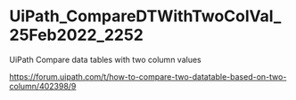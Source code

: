 # UiPath_CompareDTWithTwoColVal_25Feb2022_2252

UiPath Compare data tables with two column values

https://forum.uipath.com/t/how-to-compare-two-datatable-based-on-two-column/402398/9
